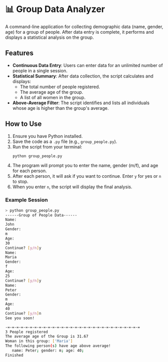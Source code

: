 # 📊 Group Data Analyzer

A command-line application for collecting demographic data (name, gender, age) for a group of people. After data entry is complete, it performs and displays a statistical analysis on the group.

## Features

* **Continuous Data Entry**: Users can enter data for an unlimited number of people in a single session.
* **Statistical Summary**: After data collection, the script calculates and displays:
    * The total number of people registered.
    * The average age of the group.
    * A list of all women in the group.
* **Above-Average Filter**: The script identifies and lists all individuals whose age is higher than the group's average.

## How to Use

1.  Ensure you have Python installed.
2.  Save the code as a `.py` file (e.g., `group_people.py`).
3.  Run the script from your terminal:
    ```sh
    python group_people.py
    ```
4.  The program will prompt you to enter the name, gender (m/f), and age for each person.
5.  After each person, it will ask if you want to continue. Enter `y` for yes or `n` to stop.
6.  When you enter `n`, the script will display the final analysis.

### Example Session

```sh
> python group_people.py
------Group of People Data------
Name:
John
Gender:
m
Age:
30
Continue? [y/n]y
Name:
Maria
Gender:
f
Age:
25
Continue? [y/n]y
Name:
Peter
Gender:
m
Age:
40
Continue? [y/n]n
See you soon!

-=-=-=-=-=-=-=-=-=-=-=-=-=-=-=-=-=-=-=-=-=-=-=-=-=-=-=-=-=-=
3 People registered
The average age of the Group is 31.67
Woman in this group: ['Maria']
The following person(s) have age above average!
   name: Peter; gender: m; age: 40; 
Finished
```
